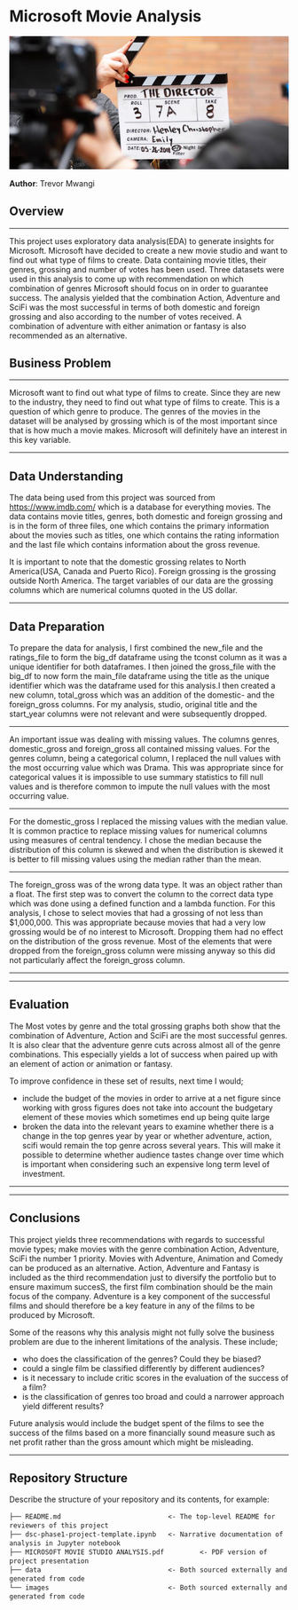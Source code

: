 # Microsoft Movie Analysis

![director](images/director_shot.jpeg)

**Author**: Trevor Mwangi

## Overview
***

This project uses exploratory data analysis(EDA) to generate insights for Microsoft. Microsoft have decided to create a new movie studio and want to find out what type of films to create. Data containing movie titles, their genres, grossing and number of votes has been used. Three datasets were used in this analysis to come up with recommendation on which combination of genres Microsoft should focus on in order to guarantee success. The analysis yielded that the combination Action, Adventure and SciFi was the most successful in terms of both domestic and foreign grossing and also according to the number of votes received. A combination of adventure with either animation or fantasy is also recommended as an alternative.


## Business Problem
***
Microsoft want to find out what type of films to create. Since they are new to the industry, they need to find out what type of films to create. This is a question of which genre to produce. The genres of the movies in the dataset will be analysed by grossing which is of the most important since that is how much a movie makes. Microsoft will definitely have an interest in this key variable. 



***

## Data Understanding

The data being used from this project was sourced from https://www.imdb.com/ which is a database for everything movies. The data contains movie titles, genres, both domestic and foreign grossing and is in the form of three files, one which contains the primary information about the movies such as titles, one which contains the rating information and the last file which contains information about the gross revenue. 

It is important to note that the domestic grossing relates to North America(USA, Canada and Puerto Rico). Foreign grossing is the grossing outside North America. The target variables of our data are the grossing columns which are numerical columns quoted in the US dollar.
***

## Data Preparation

To prepare the data for analysis, I first combined the new_file and the ratings_file to form the big_df dataframe using the tconst column as it was a unique identifier for both dataframes. I then joined the gross_file with the big_df to now form the main_file dataframe using the title as the unique identifier which was the dataframe used for this analysis.I then created a new column, total_gross which was an addition of the domestic- and the foreign_gross columns. For my analysis, studio, original title and the start_year columns were not relevant and were subsequently dropped.
***

An important issue was dealing with missing values. The columns genres, domestic_gross and foreign_gross all contained missing values. For the genres column, being a categorical column, I replaced the null values with the most occurring value which was Drama. This was appropriate since for categorical values it is impossible to use summary statistics to fill null values and is therefore common to impute the null values with the most occurring value.
***

For the domestic_gross I replaced the missing values with the median value. It is common practice to replace missing values for numerical columns using measures of central tendency. I chose the median because the distribution of this column is skewed and when the distribution is skewed it is better to fill missing values using the median rather than the mean.
***

The foreign_gross was of the wrong data type. It was an object rather than a float. The first step was to convert the column to the correct data type which was done using a defined function and a lambda function. For this analysis, I chose to select movies that had a grossing of not less than $1,000,000. This was appropriate because movies that had a very low grossing would be of no interest to Microsoft. Dropping them had no effect on the distribution of the gross revenue. Most of the elements that were dropped from the foreign_gross column were missing anyway so this did not particularly affect the foreign_gross column.
***
***

## Evaluation

The Most votes by genre and the total grossing graphs both show that the combination of Adventure, Action and SciFi are the most successful genres. It is also clear that the adventure genre cuts across almost all of the genre combinations. This especially yields a lot of success when paired up with an element of action or animation or fantasy.

To improve confidence in these set of results, next time I would;
- include the budget of the movies in order to arrive at a net figure since working with gross figures does not take into account the budgetary element of these movies which sometimes end up being quite large
- broken the data into the relevant years to examine whether there is a change in the top genres year by year or whether adventure, action, scifi would remain the top genre across several years. This will make it possible to determine whether audience tastes change over time which is important when considering such an expensive long term level of investment.


***

***



## Conclusions

This project yields three recommendations with regards to successful movie types;
make movies with the genre combination Action, Adventure, SciFi the number 1 priority. Movies with Adventure, Animation and Comedy can be produced as an alternative. Action, Adventure and Fantasy is included as the third recommendation just to diversify the portfolio but to ensure maximum succesS, the first film combination should be the main focus of the company. Adventure is a key component of the successful films and should therefore be a key feature in any of the films to be produced by Microsoft.

Some of the reasons why this analysis might not fully solve the business problem are due to the inherent limitations of the analysis. These include;
- who does the classification of the genres? Could they be biased?
- could a single film be classified differently by different audiences?
- is it necessary to include critic scores in the evaluation of the success of a film?
- is the classification of genres too broad and could a narrower approach yield different results?

Future analysis would include the budget spent of the films to see the success of the films based on a more financially sound measure such as net profit rather than the gross amount which might be misleading.
***





## Repository Structure

Describe the structure of your repository and its contents, for example:

```
├── README.md                           <- The top-level README for reviewers of this project
├── dsc-phase1-project-template.ipynb   <- Narrative documentation of analysis in Jupyter notebook
├── MICROSOFT MOVIE STUDIO ANALYSIS.pdf         <- PDF version of project presentation
├── data                                <- Both sourced externally and generated from code
└── images                              <- Both sourced externally and generated from code
```

